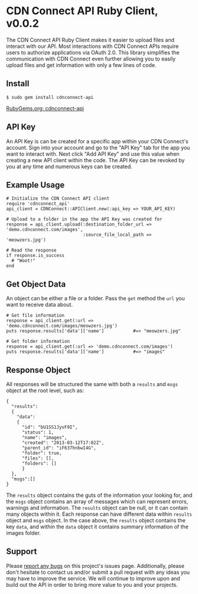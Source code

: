# CDN Connect API Ruby Client, v0.0.2

The CDN Connect API Ruby Client makes it easier to upload files and interact with
our API. Most interactions with CDN Connect APIs require users to authorize applications via OAuth 2.0. This library simplifies the communication with CDN Connect even further allowing you
to easily upload files and get information with only a few lines of code.

## Install

    $ sudo gem install cdnconnect-api

[RubyGems.org: cdnconnect-api](https://rubygems.org/gems/cdnconnect-api)

## API Key

An API Key is can be created for a specific app within your CDN Connect's account. Sign into your account and go to the "API Key" tab for the app you want to interact with. Next click "Add API Key" and use this value when creating a new API client within the code. The API Key can be revoked
by you at any time and numerous keys can be created.

## Example Usage

    # Initialize the CDN Connect API client
    require 'cdnconnect_api'
    api_client = CDNConnect::APIClient.new(:api_key => YOUR_API_KEY)
    
    # Upload to a folder in the app the API Key was created for
    response = api_client.upload(:destination_folder_url => 'demo.cdnconnect.com/images', 
                                 :source_file_local_path => 'meowzers.jpg')

    # Read the response
    if response.is_success
      # "Woot!"
    end

## Get Object Data

An object can be either a file or a folder. Pass the `get` method the `url` you want to receive data about.

    # Get file information
    response = api_client.get(:url => 'demo.cdnconnect.com/images/meowzers.jpg')
    puts response.results['data']['name']           #=> "meowzers.jpg"

    # Get folder information
    response = api_client.get(:url => 'demo.cdnconnect.com/images')
    puts response.results['data']['name']           #=> "images"


## Response Object

All responses will be structured the same with both a `results` and `msgs` object at the root level, such as:

    {
      "results":
      {
        "data":
        {
          "id": "bU1SS1JyvF9I", 
          "status": 1,
          "name": "images",
          "created": "2013-03-12T17:02Z",
          "parent_id": "iF637hnbwI4G",
          "folder": true, 
          "files": [],
          "folders": []
          }
      },
      "msgs":[]
    }

The `results` object contains the guts of the information your looking for, and the `msgs` object contains an array of messages which can represent errors, warnings and information. The `results` object can be null, or it can contain many objects within it. Each response can have different data within `results` object and `msgs` object. In the case above, the `results` object contains the key `data`, and within the `data` object it contains summary information of the images folder.



## Support

Please [report any bugs](https://github.com/cdnconnect/cdnconnect-api-ruby/issues) on this project's issues page. Additionally, please don't hesitate to contact us and/or submit a pull request with any ideas you may have to improve the service. We will continue to improve upon and build out the API in order to bring more value to you and your projects.

